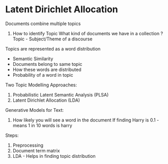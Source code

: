 # Latent Dirichlet Allocation

Documents combine multiple topics

1. How to identify Topic
What kind of documents we have in a collection ?
Topic - Subject/Theme of a discourse

Topics are represented as a word distribution 

* Semantic Similarity
* Documents belong to same topic
* How these words are distributed
* Probability of a word in topic

Two Topic Modelling Approaches:
1. Probabilistic Latent Semantic Analysis (PLSA)
2. Latent Dirichlet Allocation (LDA)

Generative Models for Text:
1. How likely you will see a word in the document 
If finding Harry is 0.1 - means 1 in 10 words is harry 

Steps:
1. Preprocessing
2. Document term matrix
3. LDA - Helps in finding topic distribution 